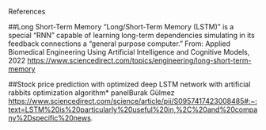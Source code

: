  References

##Long Short-Term Memory
“Long/Short-Term Memory (LSTM)” is a special “RNN” capable of learning long-term dependencies simulating in its feedback connections a “general purpose computer.”
From: Applied Biomedical Engineering Using Artificial Intelligence and Cognitive Models, 2022
https://www.sciencedirect.com/topics/engineering/long-short-term-memory

##Stock price prediction with optimized deep LSTM network with artificial rabbits optimization algorithm*
panelBurak Gülmez
https://www.sciencedirect.com/science/article/pii/S0957417423008485#:~:text=LSTM%20is%20particularly%20useful%20in,%2C%20and%20company%2Dspecific%20news.
